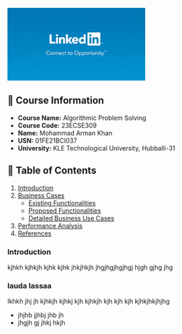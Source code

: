 ![Header Image](assets/logo.jpg)

## 📘 Course Information

- **Course Name:** Algorithmic Problem Solving
- **Course Code:** 23ECSE309
- **Name:** Mohammad Arman Khan
- **USN:** 01FE21BCI037
- **University:** KLE Technological University, Hubballi-31

## 📑 Table of Contents

1. [Introduction](#introduction)
2. [Business Cases](#business-cases)
   - [Existing Functionalities](#existing-functionalities)
   - [Proposed Functionalities](#proposed-functionalities)
   - [Detailed Business Use Cases](#detailed-business-use-cases)
3. [Performance Analysis](#performance-analysis)
4. [References](#references)

### Introduction
kjhkh kjhkjh kjhk kjhk jhkjhkjh jhgjhgjhgjhgj hjgh gjhg jhg 

### lauda lassaa
lkhkh jhj jh kjhkjh kjhkj kjh kjhkjh kjh kjh kjh kjhkjhkjhjhg
- jhjhb jjhbj jhb jh
- jhgjh gj jhkj hkjh


